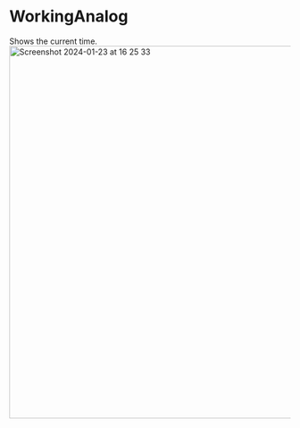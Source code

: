 # WorkingAnalog
Shows the current time.
<img width="667" alt="Screenshot 2024-01-23 at 16 25 33" src="https://github.com/nursematurhan/WorkingAnalog/assets/94144190/19bd36dd-c664-419b-864c-a6c10ab58386">
